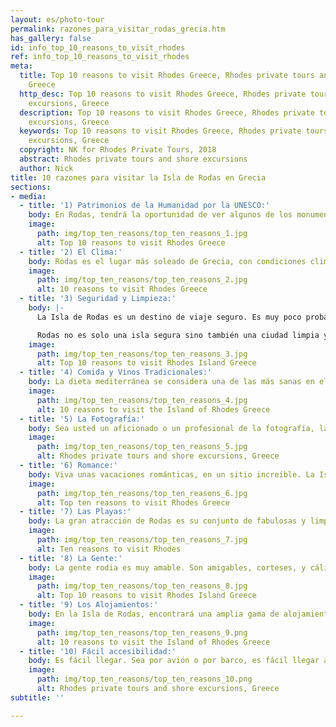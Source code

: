 ```yaml
---
layout: es/photo-tour
permalink: razones_para_visitar_rodas_grecia.htm
has_gallery: false
id: info_top_10_reasons_to_visit_rhodes
ref: info_top_10_reasons_to_visit_rhodes
meta:
  title: Top 10 reasons to visit Rhodes Greece, Rhodes private tours and shore excursions,
    Greece
  http_desc: Top 10 reasons to visit Rhodes Greece, Rhodes private tours and shore
    excursions, Greece
  description: Top 10 reasons to visit Rhodes Greece, Rhodes private tours and shore
    excursions, Greece
  keywords: Top 10 reasons to visit Rhodes Greece, Rhodes private tours and shore
    excursions, Greece
  copyright: NK for Rhodes Private Tours, 2018
  abstract: Rhodes private tours and shore excursions
  author: Nick
title: 10 razones para visitar la Isla de Rodas en Grecia
sections:
- media:
  - title: '1) Patrimonios de la Humanidad por la UNESCO:'
    body: En Rodas, tendrá la oportunidad de ver algunos de los monumentos más espectaculares de Grecia, tales como la increíble Ciudad Medieval de Rodas (declarada Patrimonio de la Humanidad por la UNESCO), la famosa Acrópolis de Lindos (la segunda acrópolis más visitada en Grecia, después de la Acrópolis de Atenas), la Acrópolis de Ialisos… Y más…
    image:
      path: img/top_ten_reasons/top_ten_reasons_1.jpg
      alt: Top 10 reasons to visit Rhodes Greece
  - title: '2) El Clima:'
    body: Rodas es el lugar más soleado de Grecia, con condiciones climáticas perfectas. La Isla de Rodas tiene el clima ideal para ofrecer a todos la oportunidad de disfrutar de vacaciones inolvidables. Se puede nadar en la costa este desde mediados de abril hasta octubre.
    image:
      path: img/top_ten_reasons/top_ten_reasons_2.jpg
      alt: 10 reasons to visit Rhodes Greece
  - title: '3) Seguridad y Limpieza:'
    body: |-
      La Isla de Rodas es un destino de viaje seguro. Es muy poco probable tener encuentros con el crimen en Rodas. ¡La seguridad no es un problema incluso para mujeres que viajen solas!

      Rodas no es solo una isla segura sino también una ciudad limpia y verde donde la naturaleza hace presencia, incluso en el centro, con parques públicos. Muy pocos grafitis, y un enorme equipo de personal de limpieza que recogen cualquier desperdicio mal ubicado de manera bastante rápida.
    image:
      path: img/top_ten_reasons/top_ten_reasons_3.jpg
      alt: Top 10 reasons to visit Rhodes Island Greece
  - title: '4) Comida y Vinos Tradicionales:'
    body: La dieta mediterránea se considera una de las más sanas en el mundo, y para alguien que tenga aprecio por la comida del mar y los vegetales frescos, los platos tradicionales de Rodas son excelentes. Asimismo, los vinos de Rodas son famosos por su buen sabor y calidad desde tiempos antiguos, porque las bodegas y destilerías de la isla producen deliciosos vinos a partir de los viñedos de la isla que se benefician de la fertilidad del suelo y del constante sol.
    image:
      path: img/top_ten_reasons/top_ten_reasons_4.jpg
      alt: 10 reasons to visit the Island of Rhodes Greece
  - title: '5) La Fotografía:'
    body: Sea usted un aficionado o un profesional de la fotografía, la belleza natural de Rodas y de la Ciudad Medieval inspirarán su creatividad y expandirán sus habilidades técnicas. ¡Es difícil tomar una mala foto en Rodas!
    image:
      path: img/top_ten_reasons/top_ten_reasons_5.jpg
      alt: Rhodes private tours and shore excursions, Greece
  - title: '6) Romance:'
    body: Viva unas vacaciones románticas, en un sitio increíble. La Isla de Rodas es un destino sinónimo de bodas, de lunas de miel, y del romance… Asimismo, la belleza natural de Rodas tiene tintes seductores para iniciar una “amistad peligrosa” …
    image:
      path: img/top_ten_reasons/top_ten_reasons_6.jpg
      alt: Top ten reasons to visit Rhodes Greece
  - title: '7) Las Playas:'
    body: La gran atracción de Rodas es su conjunto de fabulosas y limpias playas que rodean toda la isla. Visite Rodas y encuentre la playa perfecta para su deleite, escogiendo de una increíble variedad. Desde sitios para hacer esnórquel y nadar hasta una silenciosa playa rodia. Como muchos resorts turísticos de Europa, se permite el bronceado topless en la mayoría de las playas, e incluso hay una designada para el bronceado nudista.
    image:
      path: img/top_ten_reasons/top_ten_reasons_7.jpg
      alt: Ten reasons to visit Rhodes
  - title: '8) La Gente:'
    body: La gente rodia es muy amable. Son amigables, corteses, y cálidos. En algunas aldeas pequeñas, ¡usted podría sentir que puede alquilar una habitación y quedarse por algunos meses!
    image:
      path: img/top_ten_reasons/top_ten_reasons_8.jpg
      alt: Top 10 reasons to visit Rhodes Island Greece
  - title: '9) Los Alojamientos:'
    body: En la Isla de Rodas, encontrará una amplia gama de alojamientos, desde los hoteles más lujosos hasta estudios, apartamentos de alquiler, y villas y casas privadas.
    image:
      path: img/top_ten_reasons/top_ten_reasons_9.png
      alt: 10 reasons to visit the Island of Rhodes Greece
  - title: '10) Fácil accesibilidad:'
    body: Es fácil llegar. Sea por avión o por barco, es fácil llegar a Rodas.
    image:
      path: img/top_ten_reasons/top_ten_reasons_10.png
      alt: Rhodes private tours and shore excursions, Greece
subtitle: ''

---
```

